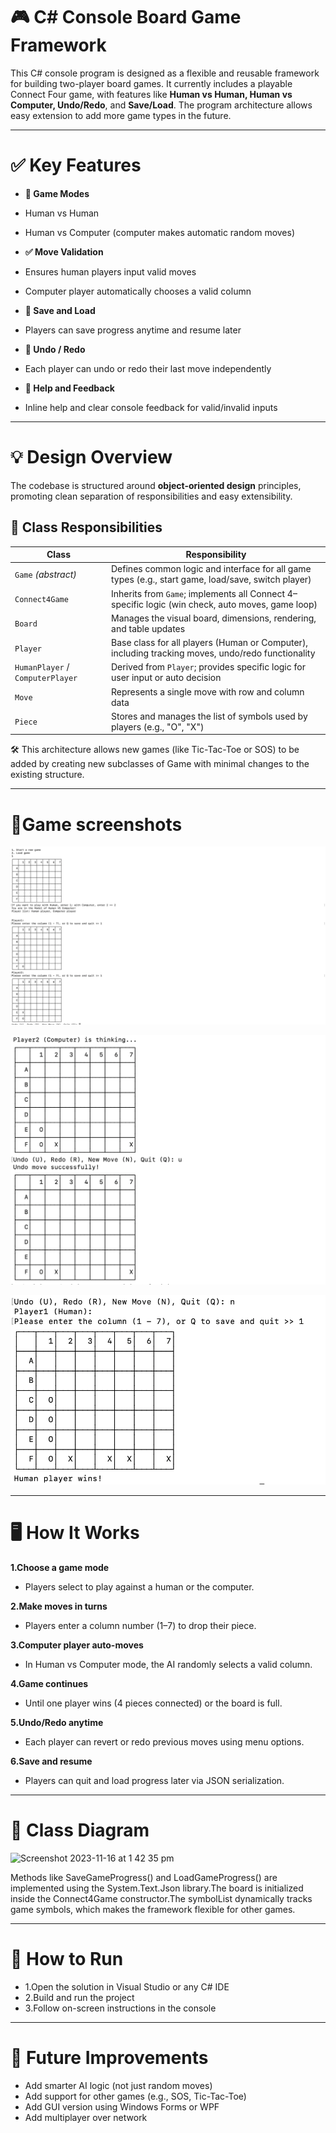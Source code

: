# 🎮 C# Console Board Game Framework
This C# console program is designed as a flexible and reusable framework for building two-player board games. It currently includes a playable Connect Four game, with features like **Human vs Human, Human vs Computer, Undo/Redo**, and **Save/Load**. The program architecture allows easy extension to add more game types in the future.

---

# ✅ Key Features
- **🎲 Game Modes**

 - Human vs Human

 - Human vs Computer (computer makes automatic random moves)

- **✅ Move Validation**

 - Ensures human players input valid moves

 - Computer player automatically chooses a valid column

- **💾 Save and Load**

 - Players can save progress anytime and resume later

- **🔄 Undo / Redo**

 - Each player can undo or redo their last move independently

- **🧠 Help and Feedback**

 - Inline help and clear console feedback for valid/invalid inputs

---

# 💡 Design Overview
The codebase is structured around **object-oriented design** principles, promoting clean separation of responsibilities and easy extensibility.

## 🧱 Class Responsibilities
| Class | Responsibility |
|-------|----------------|
| `Game` *(abstract)* | Defines common logic and interface for all game types (e.g., start game, load/save, switch player) |
| `Connect4Game` | Inherits from `Game`; implements all Connect 4–specific logic (win check, auto moves, game loop) |
| `Board` | Manages the visual board, dimensions, rendering, and table updates |
| `Player` | Base class for all players (Human or Computer), including tracking moves, undo/redo functionality |
| `HumanPlayer` / `ComputerPlayer` | Derived from `Player`; provides specific logic for user input or auto decision |
| `Move` | Represents a single move with row and column data |
| `Piece` | Stores and manages the list of symbols used by players (e.g., "O", "X") |

🛠 This architecture allows new games (like Tic-Tac-Toe or SOS) to be added by creating new subclasses of Game with minimal changes to the existing structure.

---
# 🎯Game screenshots
![Board View](static/Screenshot1.png)

![Board View](static/Screenshot4.png)

![Board View](static/Screenshot5.png)


---
# 🖥 How It Works
**1.Choose a game mode**
  - Players select to play against a human or the computer.
  
**2.Make moves in turns**
  - Players enter a column number (1–7) to drop their piece.

**3.Computer player auto-moves**
  - In Human vs Computer mode, the AI randomly selects a valid column.
  
**4.Game continues**
  - Until one player wins (4 pieces connected) or the board is full.

**5.Undo/Redo anytime**
  - Each player can revert or redo previous moves using menu options.

**6.Save and resume**
  - Players can quit and load progress later via JSON serialization.

---

# 🧩 Class Diagram
<img width="920" alt="Screenshot 2023-11-16 at 1 42 35 pm" src="https://github.com/zoewang66/BoardGame/assets/97823545/b462ed12-7cc1-4e3e-9b0b-41d6ec5264e7">

Methods like SaveGameProgress() and LoadGameProgress() are implemented using the System.Text.Json library.The board is initialized inside the Connect4Game constructor.The symbolList dynamically tracks game symbols, which makes the framework flexible for other games.

---

# 📌 How to Run

- 1.Open the solution in Visual Studio or any C# IDE
- 2.Build and run the project
- 3.Follow on-screen instructions in the console

---

# 🌱 Future Improvements
- Add smarter AI logic (not just random moves)
- Add support for other games (e.g., SOS, Tic-Tac-Toe)
- Add GUI version using Windows Forms or WPF
- Add multiplayer over network








